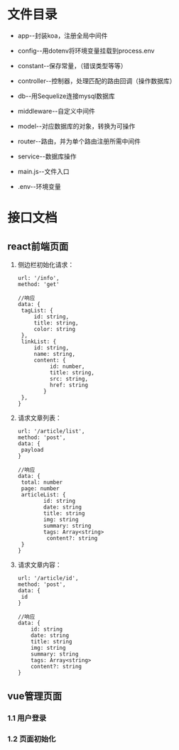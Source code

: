 # 文件目录

- app--封装koa，注册全局中间件

- config--用dotenv将环境变量挂载到process.env
- constant--保存常量，（错误类型等等）
- controller--控制器，处理匹配的路由回调（操作数据库）
- db--用Sequelize连接mysql数据库
- middleware--自定义中间件
- model--对应数据库的对象，转换为可操作
- router--路由，并为单个路由注册所需中间件
- service--数据库操作
- main.js--文件入口
- .env--环境变量



# 接口文档

## react前端页面

1. 侧边栏初始化请求：

   ```
   url: '/info',
   method: 'get'
   
   //响应
   data: {
   	tagList: {
   		id: string,
   		title: string,
   		color: string
   	},
   	linkList: {
   		id: string,
   		name: string,
   		content: {
             id: number,
             title: string,
             src: string,
             href: string
           }
   	},
   }
   ```

2. 请求文章列表：

   ```
   url: '/article/list',
   method: 'post',
   data: {
   	payload
   }
   
   //响应
   data: {
   	total: number
   	page: number
   	articleList: {
           id: string
           date: string
           title: string
           img: string
           summary: string
           tags: Array<string>
         	content?: string
   	}
   }
   ```

3. 请求文章内容：

   ```
   url: '/article/id',
   method: 'post',
   data: {
   	id
   }
   
   //响应
   data: {
       id: string
       date: string
       title: string
       img: string
       summary: string
       tags: Array<string>
       content?: string
   }
   ```

   







## vue管理页面

### 1.1 用户登录



### 1.2 页面初始化